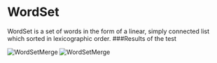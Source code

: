 # WordSet
WordSet is a set of words in the form of a linear, simply connected list which sorted in lexicographic order. 
###Results of the test

![WordSetMerge](https://github.com/{chackydude}/{MyWordSet}/raw/{master}/{img}/WordSetMerge.jpg)
![WordSetMerge](https://github.com/{chackydude}/{MyWordSet}/raw/{master}/{img}/insert.jpg)